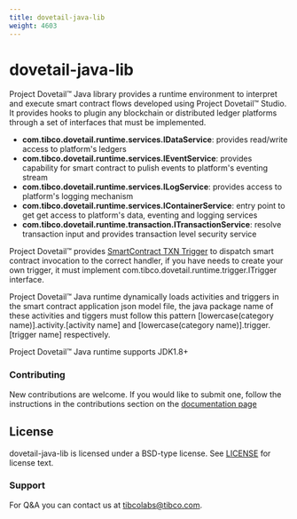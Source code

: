```yaml
---
title: dovetail-java-lib
weight: 4603
---
```

# dovetail-java-lib

Project Dovetail™ Java library provides a runtime environment to interpret and execute smart contract flows developed using Project Dovetail™ Studio. It provides hooks to plugin any blockchain or distributed ledger platforms through a set of interfaces that must be implemented.

- **com.tibco.dovetail.runtime.services.IDataService**: provides read/write access to platform's ledgers 
- **com.tibco.dovetail.runtime.services.IEventService**: provides capability for smart contract to pulish events to platform's eventing stream
- **com.tibco.dovetail.runtime.services.ILogService**: provides access to platform's logging mechanism
- **com.tibco.dovetail.runtime.services.IContainerService**: entry point to get get access to platform's data, eventing and logging services
- **com.tibco.dovetail.runtime.transaction.ITransactionService**: resolve transaction input and provides transaction level security service

Project Dovetail™ provides [SmartContract TXN Trigger](https://github.com/TIBCOSoftware/dovetail-contrib/tree/master/SmartContract/trigger/transaction) to dispatch smart contract invocation to the correct handler, if you have needs to create your own trigger, it must implement com.tibco.dovetail.runtime.trigger.ITrigger interface.

Project Dovetail™ Java runtime dynamically loads activities and triggers in the smart contract application json model file, the java package name of these activities and tiggers must follow this pattern [lowercase(category name)].activity.[activity name] and [lowercase(category name)].trigger.[trigger name] respectively.

Project Dovetail™ Java runtime supports JDK1.8+


### Contributing

New contributions are welcome. If you would like to submit one, follow the instructions in the contributions section on the [documentation page](https://tibcosoftware.github.io/dovetail/contributing/contributing/)

## License
dovetail-java-lib is licensed under a BSD-type license. See [LICENSE](https://github.com/TIBCOSoftware/dovetail-java-lib/blob/master/LICENSE) for license text.

### Support
For Q&A you can contact us at tibcolabs@tibco.com.



